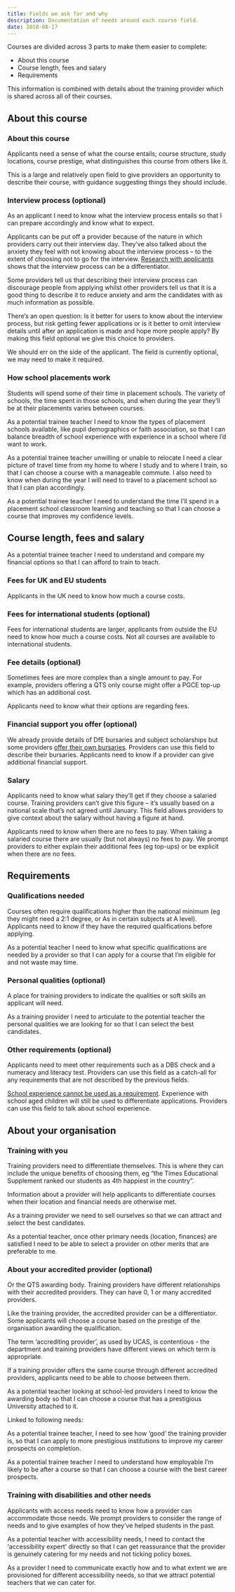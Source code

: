 ```yaml
---
title: Fields we ask for and why
description: Documentation of needs around each course field.
date: 2018-08-17
---
```

Courses are divided across 3 parts to make them easier to complete:

* About this course
* Course length, fees and salary
* Requirements

This information is combined with details about the training provider which is shared across all of their courses.

## About this course

### About this course

Applicants need a sense of what the course entails; course structure, study locations, course prestige, what distinguishes this course from others like it.

This is a large and relatively open field to give providers an opportunity to describe their course, with guidance suggesting things they should include.

### Interview process (optional)

As an applicant I need to know what the interview process entails so that I can prepare accordingly and know what to expect.

Applicants can be put off a provider because of the nature in which providers carry out their interview day. They’ve also talked about the anxiety they feel with not knowing about the interview process – to the extent of choosing not to go for the interview. [Research with applicants](https://lookback.io/watch/Psi3panxQDwkrXuwj?t=27m39s) shows that the interview process can be a differentiator.

Some providers tell us that describing their interview process can discourage people from applying whilst other providers tell us that it is a good thing to describe it to reduce anxiety and arm the candidates with as much information as possible.

There’s an open question: Is it better for users to know about the interview process, but risk getting fewer applications or is it better to omit interview details until after an application is made and hope more people apply? By making this field optional we give this choice to providers.

We should err on the side of the applicant. The field is currently optional, we may need to make it required.

### How school placements work

Students will spend some of their time in placement schools. The variety of schools, the time spent in those schools, and when during the year they’ll be at their placements varies between courses.

As a potential trainee teacher I need to know the types of placement schools available, like pupil demographics or faith association, so that I can balance breadth of school experience with experience in a school where I’d want to work.

As a potential trainee teacher unwilling or unable to relocate I need a clear picture of travel time from my home to where I study and to where I train, so that I can choose a course with a manageable commute. I also need to know when during the year I will need to travel to a placement school so that I can plan accordingly.

As a potential trainee teacher I need to understand the time I’ll spend in a placement school classroom learning and teaching so that I can choose a course that improves my confidence levels.

## Course length, fees and salary

As a potential trainee teacher I need to understand and compare my financial options so that I can afford to train to teach.

### Fees for UK and EU students

Applicants in the UK need to know how much a course costs.

### Fees for international students (optional)

Fees for international students are larger, applicants from outside the EU need to know how much a course costs. Not all courses are available to international students.

### Fee details (optional)

Sometimes fees are more complex than a single amount to pay. For example, providers offering a QTS only course might offer a PGCE top-up which has an additional cost.

Applicants need to know what their options are regarding fees.

### Financial support you offer (optional)

We already provide details of DfE bursaries and subject scholarships but some providers [offer their own bursaries](https://lookback.io/watch/CCdNXjjh34amgbWzK?t=13m55.3s-22m25s). Providers can use this field to describe their bursaries. Applicants need to know if a provider can give additional financial support.

### Salary

Applicants need to know what salary they’ll get if they choose a salaried course. Training providers can’t give this figure – it’s usually based on a national scale that’s not agreed until January. This field allows providers to give context about the salary without having a figure at hand.

Applicants need to know when there are no fees to pay. When taking a salaried course there are usually (but not always) no fees to pay. We prompt providers to either explain their additional fees (eg top-ups) or be explicit when there are no fees.

## Requirements

### Qualifications needed

Courses often require qualifications higher than the national minimum (eg they might need a 2:1 degree, or As in certain subjects at A level). Applicants need to know if they have the required qualifications before applying.

As a potential teacher I need to know what specific qualifications are needed by a provider so that I can apply for a course that I’m eligible for and not waste may time.

### Personal qualities (optional)

A place for training providers to indicate the qualities or soft skills an applicant will need.

As a training provider I need to articulate to the potential teacher the personal qualities we are looking for so that I can select the best candidates.

### Other requirements (optional)

Applicants need to meet other requirements such as a DBS check and a numeracy and literacy test. Providers can use this field as a catch-all for any requirements that are not described by the previous fields.

[School experience cannot be used as a requirement](https://www.gov.uk/government/publications/initial-teacher-training-criteria/initial-teacher-training-itt-criteria-and-supporting-advice#c13-suitability). Experience with school aged children will still be used to differentiate applications. Providers can use this field to talk about school experience.

## About your organisation

### Training with you

Training providers need to differentiate themselves. This is where they can include the unique benefits of choosing them, eg “the Times Educational Supplement ranked our students as 4th happiest in the country”.

Information about a provider will help applicants to differentiate courses when their location and financial needs are otherwise met.

As a training provider we need to sell ourselves so that we can attract and select the best candidates.

As a potential teacher, once other primary needs (location, finances) are satisfied I need to be able to select a provider on other merits that are preferable to me.

### About your accredited provider (optional)

Or the QTS awarding body. Training providers have different relationships with their accredited providers. They can have 0, 1 or many accredited providers.

Like the training provider, the accredited provider can be a differentiator. Some applicants will choose a course based on the prestige of the organisation awarding the qualification.

The term ‘accrediting provider’, as used by UCAS, is contentious - the department and training providers have different views on which term is appropriate.

If a training provider offers the same course through different accredited providers, applicants need to be able to choose between them.

As a potential teacher looking at school-led providers I need to know the awarding body so that I can choose a course that has a prestigious University attached to it.

Linked to following needs:

As a potential trainee teacher, I need to see how ‘good’ the training provider is, so that I can apply to more prestigious institutions to improve my career prospects on completion.

As a potential trainee teacher I need to understand how employable I’m likely to be after a course so that I can choose a course with the best career prospects.

### Training with disabilities and other needs

Applicants with access needs need to know how a provider can accommodate those needs. We prompt providers to consider the range of needs and to give examples of how they’ve helped students in the past.

As a potential teacher with accessibility needs, I need to contact the ‘accessibility expert’ directly so that I can get reassurance that the provider is genuinely catering for my needs and not ticking policy boxes.

As a provider I need to communicate exactly how and to what extent we are provisioned for different accessibility needs, so that we attract potential teachers that we can cater for.
